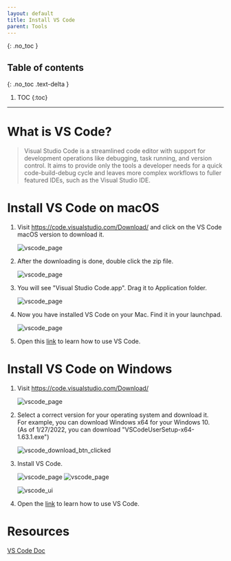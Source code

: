 ```yaml
---
layout: default
title: Install VS Code
parent: Tools
---
```



{: .no_toc }

## Table of contents
{: .no_toc .text-delta }

1. TOC
{:toc}

---

# What is VS Code?

> Visual Studio Code is a streamlined code editor with support for development operations like debugging, task running, and version control. It aims to provide only the tools a developer needs for a quick code-build-debug cycle and leaves more complex workflows to fuller featured IDEs, such as the Visual Studio IDE.

# Install VS Code on macOS

1. Visit <https://code.visualstudio.com/Download/> and click on the VS Code macOS version to download it.

   ![vscode_page](/assets/images/vscode/VScode_download_page.png)

2. After the downloading is done, double click the zip file.

   ![vscode_page](/assets/images/vscode/vscode_mac_package.png)

3. You will see "Visual Studio Code.app". Drag it to Application folder.

   ![vscode_page](/assets/images/vscode/vscode_mac_install.png)

4. Now you have installed VS Code on your Mac. Find it in your launchpad.

   ![vscode_page](/assets/images/vscode/vscode_mac_home.png)

5. Open this [link](https://code.visualstudio.com/docs/?dv=osx) to learn how to use VS Code.

# Install VS Code on Windows

1. Visit <https://code.visualstudio.com/Download/>

   ![vscode_page](/assets/images/vscode/vscode_page.png)

2. Select a correct version for your operating system and download it.  
   For example, you can download Windows x64 for your Windows 10.  
   (As of 1/27/2022, you can download "VSCodeUserSetup-x64-1.63.1.exe")

   ![vscode_download_btn_clicked](/assets/images/vscode/vscode_download_btn_clicked.png)

3. Install VS Code.

   ![vscode_page](/assets/images/vscode/setup_vscode.png)
   ![vscode_page](/assets/images/vscode/completing_setup_vscode.png)

   ![vscode_ui](/assets/images/vscode/vscode_ui.png)

4. Open the [link](https://code.visualstudio.com/docs/) to learn how to use VS Code.

# Resources

[VS Code Doc](https://code.visualstudio.com/docs)
